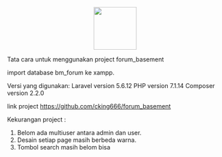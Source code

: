 <div id="header" align="center">
  <img src="https://media.giphy.com/media/M9gbBd9nbDrOTu1Mqx/giphy.gif" width="100"/>
</div>

Tata cara untuk menggunakan project forum_basement

import database bm_forum ke xampp.


Versi yang digunakan:
Laravel version 5.6.12
PHP version 7.1.14
Composer version 2.2.0


link project https://github.com/cking666/forum_basement


Kekurangan project :
1. Belom ada multiuser antara admin dan user.
2. Desain setiap page masih berbeda warna.
3. Tombol search masih belom bisa
